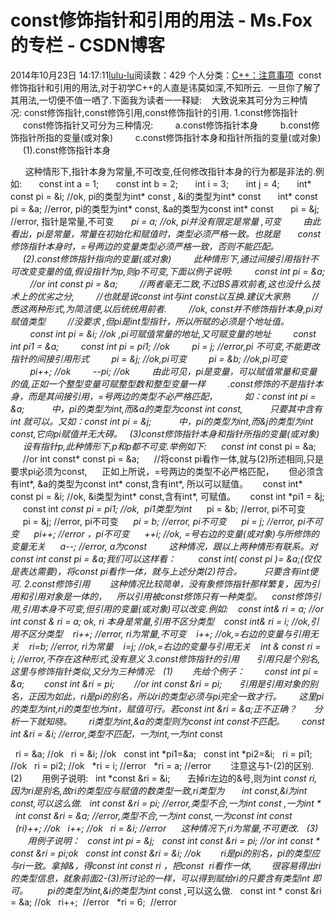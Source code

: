 # const修饰指针和引用的用法 - Ms.Fox的专栏 - CSDN博客
2014年10月23日 14:17:11[lulu-lu](https://me.csdn.net/smbluesky)阅读数：429
个人分类：[C++：注意事项](https://blog.csdn.net/smbluesky/article/category/2641013)
 const修饰指针和引用的用法,对于初学C++的人直是讳莫如深,不知所云.
 一旦你了解了其用法,一切便不值一哂了.下面我为读者一一释疑:
   大致说来其可分为三种情况: const修饰指针,const修饰引用,const修饰指针的引用.
1.const修饰指针
     const修饰指针又可分为三种情况:
        a.const修饰指针本身
        b.const修饰指针所指的变量(或对象)
        c.const修饰指针本身和指针所指的变量(或对象)
     (1).const修饰指针本身
> 
      这种情形下,指针本身为常量,不可改变,任何修改指针本身的行为都是非法的.例如:
      const int a = 1;
      const int b = 2;
      int i = 3;
      int j = 4;
      int* const pi = &i; //ok, pi的类型为int* const , &i的类型为int* const
      int* const pi = &a; //error, pi的类型为int* const, &a的类型为const int* const
      pi = &j; //error, 指针是常量,不可变
      *pi = a; //ok, *pi并没有限定是常量 ,可变
        由此看出，pi是常量，常量在初始化和赋值时，类型必须严格一致。也就是
      const修饰指针本身时，=号两边的变量类型必须严格一致，否则不能匹配。
     (2).const修饰指针指向的变量(或对象)
        此种情形下,通过间接引用指针不可改变变量的值,假设指针为p,则*p不可变,下面以例子说明:
        const int *pi = &a;
        //or int const *pi = &a;
        //两者毫无二致,不过BS喜欢前者,这也没什么技术上的优劣之分,
        //也就是说const int与int const以互换.建议大家熟
        //悉这两种形式,为简洁便,以后统统用前者.
        //ok, const并不修饰指针本身,pi对赋值类型
        //没要求 ,但pi是int*型指针，所以所赋的必须是个地址值。
        const int *pi = &i; //ok ,pi可赋值常量的地址,又可赋变量的地址
        const int *pi1 = &a;
        const int *pi = pi1; //ok
        *pi = j; //error,*pi 不可变,不能更改指针的间接引用形式
        pi = &j; //ok,pi可变
        pi = &b; //ok,pi可变
        pi++; //ok
        --pi; //ok
        由此可见，pi是变量，可以赋值常量和变量的值,正如一个整型变量可赋整型数和整型变量一样
        .const修饰的不是指针本身，而是其间接引用，=号两边的类型不必严格匹配，
          如：const int* pi = &a;
          中，pi的类型为int*,而&a的类型为const int* const,
          只要其中含有int* 就可以。又如：const int *pi = &j;
          中，pi的类型为int*,而&j的类型为int* const,它向pi赋值并无大碍。
  (3)const修饰指针本身和指针所指的变量(或对象)
     设有指针p,此种情形下,p和*p都不可变.举例如下:
     const int* const pi = &a;
     //or int const* const pi = &a;
     //将const pi看作一体,就与(2)所述相同,只是要求pi必须为const,
     正如上所说，=号两边的类型不必严格匹配，
     但必须含有int*, &a的类型为const int* const,含有int*, 所以可以赋值。
     const int* const pi = &i; //ok, &i类型为int* const,含有int*, 可赋值。
     const int *pi1 = &j;
     const int *const pi = pi1; //ok,  pi1类型为int*
     pi = &b; //error, pi不可变
     pi = &j; //error, pi不可变
     *pi = b; //error, *pi不可变
     *pi = j; //error, *pi不可变
     pi++; //error ，pi不可变
     ++i; //ok, =号右边的变量(或对象)与所修饰的变量无关
     a--; //error, a为const
        这种情况，跟以上两种情形有联系。对const int* const pi = &a;我们可以这样看：
        const int*( const pi )= &a;(仅仅是表达需要)，将const pi看作一体，就与上述分类(2)符合。
        只要含有int*便可.
2.const修饰引用
       这种情况比较简单，没有象修饰指针那样繁复，因为引用和引用对象是一体的，
   所以引用被const修饰只有一种类型。
   const修饰引用,引用本身不可变,但引用的变量(或对象)可以改变.例如:
   const int& ri = a; //or int const & ri = a; ok, ri 本身是常量,引用不区分类型
   const int& ri = i; //ok,引用不区分类型
   ri++; //error, ri为常量,不可变
   i++; //ok,=右边的变量与引用无关
   ri=b; //error, ri为常量
   i=j; //ok,=右边的变量与引用无关
   int & const ri = i; //error,不存在这种形式,没有意义
3.const修饰指针的引用
      引用只是个别名,这里与修饰指针类似,又分为三种情况:
  (1)
       先给个例子：
       const int *pi = &a;
       const int *&ri = pi;
       //or int const *&ri = pi;
      引用是引用对象的别名，正因为如此，ri是pi的别名，所以ri的类型必须与pi完全一致才行。
      这里pi的类型为int*,ri的类型也为int*，赋值可行。若const int *&ri = &a;正不正确？
      分析一下就知晓。
      ri类型为int*,&a的类型则为const int* const不匹配。
      const int *&ri = &i; //error,类型不匹配，一为int*,一为int* const 
> 
  ri = &a; //ok
  ri = &i; //ok
  const int *pi1=&a;
  const int *pi2=&i;
  ri = pi1; //ok
  ri = pi2; //ok
  *ri = i; //error
  *ri = a; //error
       注意这与1-(2)的区别.
(2)
       用例子说明:
  int *const &ri = &i;
      去掉ri左边的&号,则为int *const ri,因为ri是别名,故ri的类型应与赋值的数类型一致,ri类型为
      int *const,&i为int *const,可以这么做.
  int *const &ri = pi; //error,类型不合,一为int *const ,一为int *
  int *const &ri = &a; //error,类型不合,一为int *const,一为const int* const
  (*ri)++; //ok
  i++; //ok
  ri = &i; //error
     这种情况下,ri为常量,不可更改.
  (3)
       用例子说明：
  const int* pi = &j;
  const int* const &ri = pi; //or int const * const &ri = pi;ok
  const int* const &ri = &i; //ok
       ri是pi的别名，pi的类型应与ri一致。拿掉&，得const int* const ri ，把const  ri看作一体,
       很容易得出ri的类型信息，就象前面2-(3)所讨论的一样，可以得到赋给ri的只要含有类型int* 即可。
       pi的类型为int*,&i的类型为int* const ,可以这么做.
  const int * const &ri = &a; //ok
  ri++;  //error
  *ri = 6;  //error
